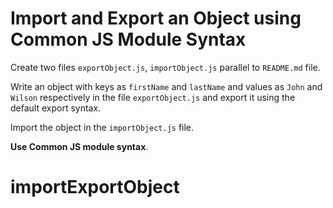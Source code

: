 # Import and Export an Object using Common JS Module Syntax

Create two files `exportObject.js`, `importObject.js` parallel to `README.md` file.

Write an object with keys as `firstName` and `lastName` and values as `John` and `Wilson` respectively in the file `exportObject.js` and export it using the default export syntax.

Import the object in the `importObject.js` file.

<b>Use Common JS module syntax</b>.
# importExportObject
